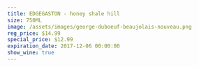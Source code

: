 ```yaml
---
title: EDGEGASTON - honey shale hill
size: 750ML
image: /assets/images/george-duboeuf-beaujolais-nouveau.png
reg_price: $14.99
special_price: $12.99
expiration_date: 2017-12-06 00:00:00
show_wine: true
---
```



